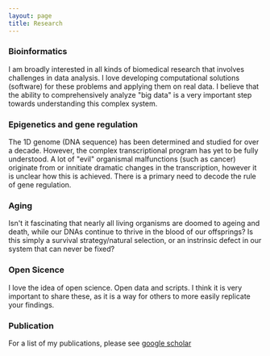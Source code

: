 ```yaml
---
layout: page
title: Research 
---
```

### Bioinformatics
I am broadly interested in all kinds of biomedical research that involves challenges in data analysis. I love developing computational solutions (software) for these problems and applying them on real data. I believe that the ability to comprehensively analyze "big data" is a very important step towards understanding this complex system.

### Epigenetics and gene regulation

The 1D genome (DNA sequence) has been determined and studied for over a decade. However, the complex transcriptional program has yet to be fully understood. A lot of "evil" organismal malfunctions (such as cancer) originate from or innitiate dramatic changes in the transcription, however it is unclear how this is achieved. There is a primary need to decode the rule of gene regulation. 

### Aging 
Isn't it fascinating that nearly all living organisms are doomed to ageing and death, while our DNAs continue to thrive in the blood of our offsprings? Is this simply a survival strategy/natural selection, or an instrinsic defect in our system that can never be fixed? 

### Open Sicence ###
I love the idea of open science. Open data and scripts. I think it is very important to share these, as it is a way for others to more easily replicate your findings.  

### Publication ###
For a list of my publications, please see [google scholar](https://scholar.google.com/citations?user=YA5MtwsAAAAJ&hl=en)
